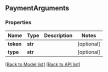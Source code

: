 ## PaymentArguments

### Properties
Name | Type | Description | Notes
------------ | ------------- | ------------- | -------------
**token** | **str** |  | [optional] 
**type** | **str** |  | [optional] 

[[Back to Model list]](#documentation-for-models) [[Back to API list]](#documentation-for-api-endpoints)


